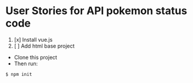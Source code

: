 # User Stories for API pokemon status code

1. [x] Install vue.js
2. [ ] Add html base project



- Clone this project
- Then run:
  
```shell
$ npm init
```
